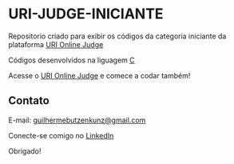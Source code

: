 # URI-JUDGE-INICIANTE

Repositorio criado para exibir os códigos da categoria iniciante da plataforma <a href="https://www.urionlinejudge.com.br/judge/pt">URI Online Judge</a>

Códigos desenvolvidos na liguagem <a href="https://pt.wikipedia.org/wiki/C_(linguagem_de_programa%C3%A7%C3%A3o)">C</a>

Acesse o <a href="https://www.urionlinejudge.com.br/judge/pt">URI Online Judge</a> e comece a codar também!

## Contato

E-mail: guilhermebutzenkunz@gmail.com

Conecte-se comigo no [LinkedIn](https://www.linkedin.com/in/guilherme-butzen-kunz-026287202/)

Obrigado!

